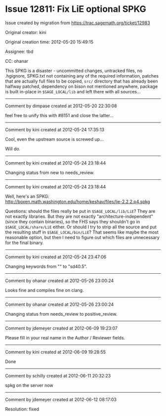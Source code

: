# Issue 12811: Fix LiE optional SPKG

Issue created by migration from https://trac.sagemath.org/ticket/12983

Original creator: kini

Original creation time: 2012-05-20 15:49:15

Assignee: tbd

CC:  ohanar

This SPKG is a disaster - uncommitted changes, untracked files, no .hgignore, SPKG.txt not containing any of the required information, patches that are actually full files to be copied, `src/` directory that has already been halfway patched, dependency on bison not mentioned anywhere, package is built in-place in `$SAGE_LOCAL/lib` and left there with all sources...


---

Comment by dimpase created at 2012-05-20 22:30:08

feel free to unify this with #8151
and close the latter...


---

Comment by kini created at 2012-05-24 17:35:13

Cool, even the upstream source is screwed up...

Will do.


---

Comment by kini created at 2012-05-24 23:18:44

Changing status from new to needs_review.


---

Comment by kini created at 2012-05-24 23:18:44

Well, here's an SPKG: http://boxen.math.washington.edu/home/keshav/files/lie-2.2.2.p4.spkg

Questions: should the files really be put in `$SAGE_LOCAL/lib/LiE`? They are not exactly libraries. But they are not exactly "architecture-independent" (since they contain binaries), so the FHS says they shouldn't go in `$SAGE_LOCAL/share/LiE` either. Or should I try to strip all the source and put the resulting stuff in `$SAGE_LOCAL/bin/LiE`? That seems like maybe the most reasonable option, but then I need to figure out which files are unnecessary for the final binary.


---

Comment by kini created at 2012-05-24 23:47:06

Changing keywords from "" to "sd40.5".


---

Comment by ohanar created at 2012-05-26 23:00:24

Looks fine and compiles fine on clang.


---

Comment by ohanar created at 2012-05-26 23:00:24

Changing status from needs_review to positive_review.


---

Comment by jdemeyer created at 2012-06-09 19:23:07

Please fill in your real name in the Author / Reviewer fields.


---

Comment by kini created at 2012-06-09 19:28:55

Done


---

Comment by schilly created at 2012-06-11 20:32:23

spkg on the server now


---

Comment by jdemeyer created at 2012-06-12 08:17:03

Resolution: fixed
